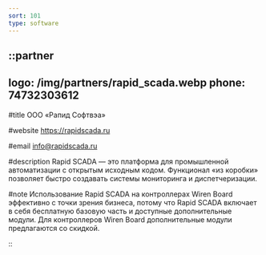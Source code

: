 ```yaml
---
sort: 101
type: software
---
```


::partner
---
logo: /img/partners/rapid_scada.webp
phone: 74732303612
---

#title
ООО «Рапид Софтвэа»

#website
https://rapidscada.ru

#email
info@rapidscada.ru

#description
Rapid SCADA — это платформа для промышленной автоматизации с открытым исходным кодом. Функционал «из коробки» позволяет быстро создавать системы мониторинга и диспетчеризации.

#note
Использование Rapid SCADA на контроллерах Wiren Board эффективно с точки зрения бизнеса, потому что Rapid SCADA включает в себя бесплатную базовую часть и доступные дополнительные модули. Для контроллеров Wiren Board дополнительные модули предлагаются со скидкой.

::
